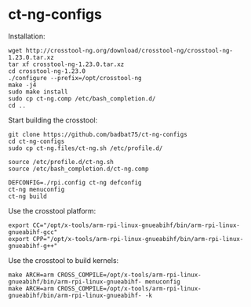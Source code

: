 ﻿# ct-ng-configs
Installation:
```
wget http://crosstool-ng.org/download/crosstool-ng/crosstool-ng-1.23.0.tar.xz
tar xf crosstool-ng-1.23.0.tar.xz
cd crosstool-ng-1.23.0
./configure --prefix=/opt/crosstool-ng
make -j4
sudo make install
sudo cp ct-ng.comp /etc/bash_completion.d/
cd ..
```
Start building the crosstool:
```
git clone https://github.com/badbat75/ct-ng-configs
cd ct-ng-configs
sudo cp ct-ng.files/ct-ng.sh /etc/profile.d/

source /etc/profile.d/ct-ng.sh
source /etc/bash_completion.d/ct-ng.comp

DEFCONFIG=./rpi.config ct-ng defconfig
ct-ng menuconfig
ct-ng build
```
Use the crosstool platform:
```
export CC="/opt/x-tools/arm-rpi-linux-gnueabihf/bin/arm-rpi-linux-gnueabihf-gcc"
export CPP="/opt/x-tools/arm-rpi-linux-gnueabihf/bin/arm-rpi-linux-gnueabihf-g++"
```
Use the crosstool to build kernels:
```
make ARCH=arm CROSS_COMPILE=/opt/x-tools/arm-rpi-linux-gnueabihf/bin/arm-rpi-linux-gnueabihf- menuconfig
make ARCH=arm CROSS_COMPILE=/opt/x-tools/arm-rpi-linux-gnueabihf/bin/arm-rpi-linux-gnueabihf- -k
```
